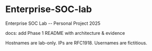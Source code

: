 # Enterprise-SOC-lab
Enterprise SOC Lab -- Personal Project 2025

docs: add Phase 1 README with architecture & evidence

Hostnames are lab-only.
IPs are RFC1918.
Usernames are fictitious.
